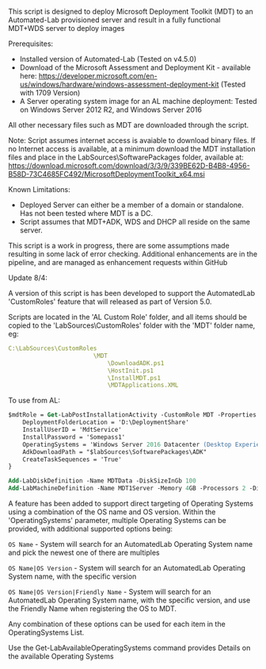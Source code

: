 This script is designed to deploy Microsoft Deployment Toolkit (MDT) to an Automated-Lab provisioned server and result in a fully functional MDT+WDS server to deploy images

Prerequisites:

- Installed version of Automated-Lab (Tested on v4.5.0)
- Download of the Microsoft Assessment and Deployment Kit - available here:
    https://developer.microsoft.com/en-us/windows/hardware/windows-assessment-deployment-kit
    (Tested with 1709 Version)
- A Server operating system image for an AL machine deployment:
    Tested on Windows Server 2012 R2, and Windows Server 2016

All other necessary files such as MDT are downloaded through the script.

Note: Script assumes internet access is avaiable to download binary files.  If no Internet access is available, at a minimum download the MDT installation files and place in the LabSources\SoftwarePackages folder, available at: https://download.microsoft.com/download/3/3/9/339BE62D-B4B8-4956-B58D-73C4685FC492/MicrosoftDeploymentToolkit_x64.msi

Known Limitations:
- Deployed Server can either be a member of a domain or standalone. Has not been tested where MDT is a DC.
- Script assumes that MDT+ADK, WDS and DHCP all reside on the same server. 

This script is a work in progress, there are some assumptions made resulting in some lack of error checking. Additional enhancements are in the pipeline, and are managed as enhancement requests within GitHub

Update 8/4:

A version of this script is has been developed to support the AutomatedLab 'CustomRoles' feature that will released as part of Version 5.0.

Scripts are located in the 'AL Custom Role' folder, and all items should be copied to the 'LabSources\CustomRoles' folder with the 'MDT' folder name, eg:

```yaml
C:\LabSources\CustomRoles
                        \MDT
                            \DownloadADK.ps1
                            \HostInit.ps1
                            \InstallMDT.ps1
                            \MDTApplications.XML
```

To use from AL:

```ps
$mdtRole = Get-LabPostInstallationActivity -CustomRole MDT -Properties @{
    DeploymentFolderLocation = 'D:\DeploymentShare'
    InstallUserID = 'MdtService'
    InstallPassword = 'Somepass1'
    OperatingSystems = 'Windows Server 2016 Datacenter (Desktop Experience)', 'Windows 10 Enterprise|10.0.10586.0|Windows 10 Enterprise 1511','Windows 10 Enterprise|10.0.15063.296|Windows 10 Enterprise 1703'
    AdkDownloadPath = "$labSources\SoftwarePackages\ADK"
    CreateTaskSequences = 'True'
}

Add-LabDiskDefinition -Name MDTData -DiskSizeInGb 100
Add-LabMachineDefinition -Name MDT1Server -Memory 4GB -Processors 2 -DiskName MDTData -OperatingSystem 'Windows Server 2016 Datacenter (Desktop Experience)' -IpAddress 192.168.81.10 -PostInstallationActivity $mdtRole

```

A feature has been added to support direct targeting of Operating Systems using a combination of the OS name and OS version. Within the 'OperatingSystems' parameter, multiple Operating Systems can be provided, with additional supported options being:

`OS Name` - System will search for an AutomatedLab Operating System name and pick the newest one of there are multiples

`OS Name|OS Version` - System will search for an AutomatedLab Operating System name, with the specific version

`OS Name|OS Version|Friendly Name` - System will search for an AutomatedLab Operating System name, with the specific version, and use the Friendly Name when registering the OS to MDT.

Any combination of these options can be used for each item in the OperatingSystems List.

Use the Get-LabAvailableOperatingSystems command provides Details on the available Operating Systems
